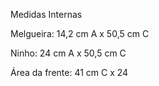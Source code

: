 Medidas Internas

Melgueira: 14,2 cm A x 50,5 cm C

Ninho: 24 cm A x 50,5 cm C

Área da frente: 41 cm C x 24